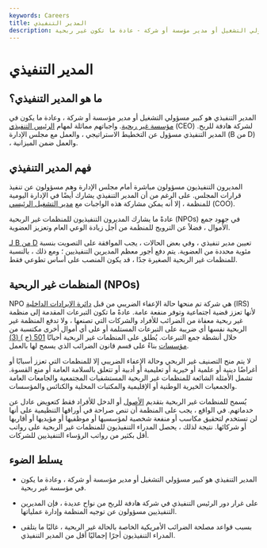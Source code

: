 ```yaml
---
keywords: Careers
title: المدير التنفيذي
description: المدير التنفيذي هو كبير مسؤولي التشغيل أو مدير مؤسسة أو شركة - عادة ما تكون غير ربحية.
---
```


# المدير التنفيذي
## ما هو المدير التنفيذي؟

المدير التنفيذي هو كبير مسؤولي التشغيل أو مدير مؤسسة أو شركة ، وعادة ما يكون في [مؤسسة غير ربحية](/non-profitorganization). واجباتهم مماثلة لمهام [الرئيس التنفيذي](/ceo) (CEO) لشركة هادفة للربح. المدير التنفيذي مسؤول عن التخطيط الاستراتيجي ، والعمل مع مجلس الإدارة (B من D) ، والعمل ضمن الميزانية.

## فهم المدير التنفيذي

المديرون التنفيذيون مسؤولون مباشرة أمام مجلس الإدارة وهم مسؤولون عن تنفيذ قرارات المجلس. على الرغم من أن المدير التنفيذي يشارك أيضًا في الإدارة اليومية للمنظمة ، إلا أنه يمكن مشاركة هذه الواجبات مع [مدير التشغيل الرئيسي](/coo) (COO).

عادةً ما يشارك المديرون التنفيذيون للمنظمات غير الربحية (NPOs) في جهود جمع الأموال ، فضلاً عن الترويج للمنظمة من أجل زيادة الوعي العام وتعزيز العضوية.

[لـ B من D](/boardofdirectors) تعيين مدير تنفيذي ، وفي بعض الحالات ، يجب الموافقة على التصويت بنسبة مئوية محددة من العضوية. يتم دفع أجور معظم المديرين التنفيذيين ؛ ومع ذلك ، بالنسبة للمنظمات غير الربحية الصغيرة جدًا ، قد يكون المنصب على أساس تطوعي فقط.

## المنظمات غير الربحية (NPOs)

NPO هي شركة تم منحها حالة الإعفاء الضريبي من قبل [دائرة الإيرادات الداخلية](/irs) (IRS) لأنها تعزز قضية اجتماعية وتوفر منفعة عامة. عادةً ما تكون التبرعات المقدمة إلى منظمة غير ربحية معفاة من الضرائب للأفراد والشركات التي تصنعها ، ولا تدفع المنظمة غير الربحية نفسها أي ضريبة على التبرعات المستلمة أو على أي أموال أخرى مكتسبة من خلال أنشطة جمع التبرعات. يُطلق على المنظمات غير الربحية أحيانًا [501 (ج](/501c3-organizations) [) (3) مؤسسات](/501c3-organizations) بناءً على قسم قانون الضرائب الذي يسمح لها بالعمل.

لا يتم منح التصنيف غير الربحي وحالة الإعفاء الضريبي إلا للمنظمات التي تعزز أسبابًا أو أغراضًا دينية أو علمية أو خيرية أو تعليمية أو أدبية أو تتعلق بالسلامة العامة أو منع القسوة. تشمل الأمثلة الشائعة للمنظمات غير الربحية المستشفيات المجتمعية والجامعات العامة والجمعيات الخيرية الوطنية أو الإقليمية والمكتبات المحلية والكنائس والمؤسسات.

يُسمح للمنظمات غير الربحية بتقديم [الأصول](/asset) أو الدخل للأفراد فقط كتعويض عادل عن خدماتهم. في الواقع ، يجب على المنظمة أن تنص صراحة في أوراقها التنظيمية على أنها لن تستخدم لتحقيق مكاسب أو منفعة شخصية لمؤسسيها أو موظفيها أو مؤيديها أو أقاربها أو شركائها. نتيجة لذلك ، يحصل المدراء التنفيذيون للمنظمات غير الربحية على رواتب أقل بكثير من رواتب الرؤساء التنفيذيين للشركات.

## يسلط الضوء

- المدير التنفيذي هو كبير مسؤولي التشغيل أو مدير مؤسسة أو شركة ، وعادة ما يكون في مؤسسة غير ربحية.

- على غرار دور الرئيس التنفيذي في شركة هادفة للربح من نواح عديدة ، فإن المديرين التنفيذيين مسؤولون عن توجيه المنظمة وإدارة عملياتها.

- بسبب قواعد مصلحة الضرائب الأمريكية الخاصة بالحالة غير الربحية ، غالبًا ما يتلقى المدراء التنفيذيون أجرًا إجماليًا أقل من المدير التنفيذي.

